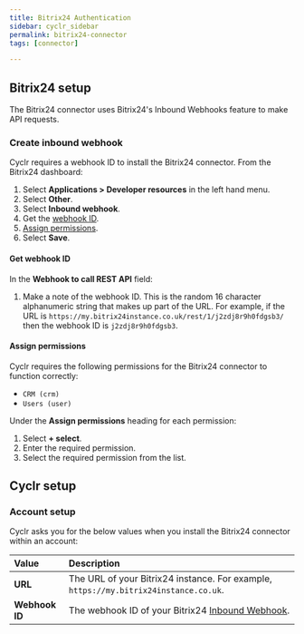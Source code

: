 ```yaml
---
title: Bitrix24 Authentication
sidebar: cyclr_sidebar
permalink: bitrix24-connector
tags: [connector]

---
```


## Bitrix24 setup

The Bitrix24 connector uses Bitrix24's Inbound Webhooks feature to make API requests.

<a name="create-inbound-webhook"></a>

### Create inbound webhook

Cyclr requires a webhook ID to install the Bitrix24 connector. From the Bitrix24 dashboard:

1. Select **Applications > Developer resources** in the left hand menu.
2. Select **Other**.
3. Select **Inbound webhook**.
4. Get the [webhook ID](#get-webhook-id).
5. [Assign permissions](#assign-permissions).
6. Select **Save**.

<a name="get-webhook-id"></a>

#### Get webhook ID

In the **Webhook to call REST API** field:

1. Make a note of the webhook ID. This is the random 16 character alphanumeric string that makes up part of the URL. For example, if the URL is `https://my.bitrix24instance.co.uk/rest/1/j2zdj8r9h0fdgsb3/` then the webhook ID is `j2zdj8r9h0fdgsb3`.

<a name="assign-permissions"></a>

#### Assign permissions

Cyclr requires the following permissions for the Bitrix24 connector to function correctly:

- `CRM (crm)`
- `Users (user)` 

Under the **Assign permissions** heading for each permission:

1. Select **+ select**.
2. Enter the required permission.
3. Select the required permission from the list.

## Cyclr setup

### Account setup

Cyclr asks you for the below values when you install the Bitrix24 connector within an account:

| Value          | Description                                                  |
| :------------- | :----------------------------------------------------------- |
| **URL**        | The URL of your Bitrix24 instance. For example, `https://my.bitrix24instance.co.uk`. |
| **Webhook ID** | The webhook ID of your Bitrix24 [Inbound Webhook](#create-inbound-webhook). |
